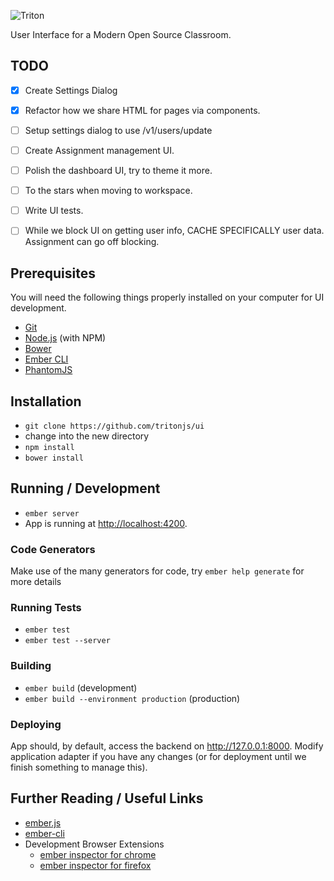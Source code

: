 ![Triton](https://github.com/tritonjs/ui/raw/master/public/css/img/tb.png)

User Interface for a Modern Open Source Classroom.

## TODO

* [x] Create Settings Dialog
* [x] Refactor how we share HTML for pages via components.
* [ ] Setup settings dialog to use /v1/users/update
* [ ] Create Assignment management UI.
* [ ] Polish the dashboard UI, try to theme it more.
* [ ] To the stars when moving to workspace.
* [ ] Write UI tests.
* [ ] While we block UI on getting user info, CACHE SPECIFICALLY user data. Assignment can go off blocking.


## Prerequisites

You will need the following things properly installed on your computer for UI development.

* [Git](http://git-scm.com/)
* [Node.js](http://nodejs.org/) (with NPM)
* [Bower](http://bower.io/)
* [Ember CLI](http://ember-cli.com/)
* [PhantomJS](http://phantomjs.org/)

## Installation

* `git clone https://github.com/tritonjs/ui`
* change into the new directory
* `npm install`
* `bower install`

## Running / Development

* `ember server`
* App is running at [http://localhost:4200](http://localhost:4200).

### Code Generators

Make use of the many generators for code, try `ember help generate` for more details

### Running Tests

* `ember test`
* `ember test --server`

### Building

* `ember build` (development)
* `ember build --environment production` (production)

### Deploying

App should, by default, access the backend on http://127.0.0.1:8000. Modify application
adapter if you have any changes (or for deployment until we finish something to
manage this).

## Further Reading / Useful Links

* [ember.js](http://emberjs.com/)
* [ember-cli](http://ember-cli.com/)
* Development Browser Extensions
  * [ember inspector for chrome](https://chrome.google.com/webstore/detail/ember-inspector/bmdblncegkenkacieihfhpjfppoconhi)
  * [ember inspector for firefox](https://addons.mozilla.org/en-US/firefox/addon/ember-inspector/)
